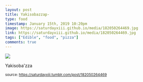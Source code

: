 ```yaml
---
layout: post
title: Yakisobazzap-
type: food
timestamp: January 15th, 2019 10:20pm
image: https://saturdayxiii.github.io/media/182050264469.jpg
link: https://saturdayxiii.github.io/media/182050264469.jpg
tags: ["Edible", "food", "pizza"]
comments: true
---
```

<img src="https://saturdayxiii.github.io/media/182050264469.jpg"/>

Yakisoba'zza
 
  
<small>source: https://saturdayxiii.tumblr.com/post/182050264469</small>